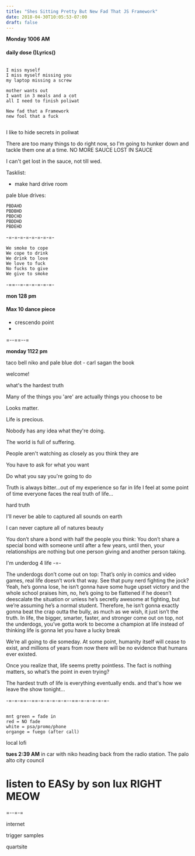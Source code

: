 ```yaml
---
title: "Shes Sitting Pretty But New Fad That JS Framework"
date: 2018-04-30T10:05:53-07:00
draft: false
---
```


**Monday 1006 AM**

#### daily dose ()Lyrics()
```

I miss myself
I miss myself missing you
my laptop missing a screw

mother wants out
I want in 3 meals and a cot
all I need to finish poliwat  

New fad that a Framework
new fool that a fuck


```


I like to hide secrets in poliwat

There are too many things to do right now, so I'm going to hunker down and tackle them one at a time.
NO MORE SAUCE LOST IN SAUCE

I can't get lost in the sauce, not till wed.


Tasklist:
  - make hard drive room


pale blue drives:
```
PBDAHD
PBDBHD
PBDCHD
PBDDHD
PBDEHD
```

-=-=-=-=-=-=-=-=-
```
We smoke to cope
We cope to drink
We drink to love
We love to fuck
No fucks to give
We give to smoke
```
-==--=-=-=-=-=-=-



**mon 128 pm**

#### Max 10 dance piece
  - crescendo point
  -

=--==--=

**monday 1122 pm**

taco bell niko and pale blue dot - carl sagan the book

welcome!

what's the hardest truth

Many of the things you 'are' are actually things you choose to be


Looks matter.


Life is precious.


Nobody has any idea what they're doing.


The world is full of suffering.


People aren't watching as closely as you think they are


You have to ask for what you want


Do what you say you're going to do

Truth is always bitter…out of my experience so far in life I feel at some point of time everyone faces the real truth of life…

hard truth

I'll never be able to captured all sounds on earth

I can never capture all of natures beauty


You don’t share a bond with half the people you think: You don’t share a special bond with someone until after a few years, until then, your relationships are nothing but one person giving and another person taking.


I'm underdog 4 life -=-

The underdogs don’t come out on top: That’s only in comics and video games, real life doesn’t work that way. See that puny nerd fighting the jock? Yeah, he’s gonna lose, he isn’t gonna have some huge upset victory and the whole school praises him, no, he’s going to be flattened if he doesn’t deescalate the situation or unless he’s secretly awesome at fighting, but we’re assuming he’s a normal student. Therefore, he isn’t gonna exactly gonna beat the crap outta the bully, as much as we wish, it just isn’t the truth. In life, the bigger, smarter, faster, and stronger come out on top, not the underdogs, you’ve gotta work to become a champion at life instead of thinking life is gonna let you have a lucky break

We’re all going to die someday. At some point, humanity itself will cease to exist, and millions of years from now there will be no evidence that humans ever existed.

Once you realize that, life seems pretty pointless. The fact is nothing matters, so what’s the point in even trying?

The hardest truth of life is everything eventually ends. and that's how we leave the show tonight...

-=-=-==--==-=-=-=-=-=--==-=-=-=-=-=-


```

mnt green = fade in
red = NO fade
white = psa/promo/phone
organge = fuego (after call)

```
local lofi



**tues 2:39 AM**
in car with niko heading back from the radio station. The palo alto city council  
# listen to EASy by son lux RIGHT MEOW


=--=-=


internet

trigger samples

quartsite 
